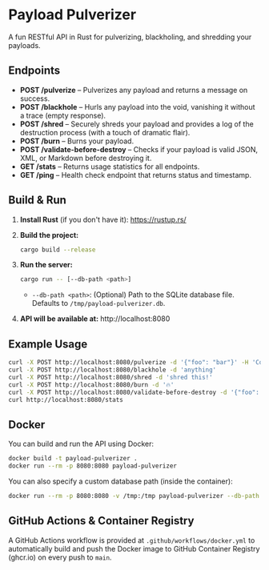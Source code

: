 # Payload Pulverizer

A fun RESTful API in Rust for pulverizing, blackholing, and shredding your payloads.

## Endpoints

- **POST /pulverize** – Pulverizes any payload and returns a message on success.
- **POST /blackhole** – Hurls any payload into the void, vanishing it without a trace (empty response).
- **POST /shred** – Securely shreds your payload and provides a log of the destruction process (with a touch of dramatic flair).
- **POST /burn** – Burns your payload.
- **POST /validate-before-destroy** – Checks if your payload is valid JSON, XML, or Markdown before destroying it.
- **GET /stats** – Returns usage statistics for all endpoints.
- **GET /ping** – Health check endpoint that returns status and timestamp.

## Build & Run

1. **Install Rust** (if you don't have it):
   https://rustup.rs/

2. **Build the project:**
   ```sh
   cargo build --release
   ```

3. **Run the server:**
   ```sh
   cargo run -- [--db-path <path>]
   ```
   - `--db-path <path>`: (Optional) Path to the SQLite database file. Defaults to `/tmp/payload-pulverizer.db`.

4. **API will be available at:**
   http://localhost:8080

## Example Usage

```sh
curl -X POST http://localhost:8080/pulverize -d '{"foo": "bar"}' -H 'Content-Type: application/json'
curl -X POST http://localhost:8080/blackhole -d 'anything'
curl -X POST http://localhost:8080/shred -d 'shred this!'
curl -X POST http://localhost:8080/burn -d '🔥'
curl -X POST http://localhost:8080/validate-before-destroy -d '{"foo": "bar"}'
curl http://localhost:8080/stats
```

## Docker

You can build and run the API using Docker:

```sh
docker build -t payload-pulverizer .
docker run --rm -p 8080:8080 payload-pulverizer
```

You can also specify a custom database path (inside the container):

```sh
docker run --rm -p 8080:8080 -v /tmp:/tmp payload-pulverizer --db-path /tmp/payload-pulverizer.db
```

## GitHub Actions & Container Registry

A GitHub Actions workflow is provided at `.github/workflows/docker.yml` to automatically build and push the Docker image to GitHub Container Registry (ghcr.io) on every push to `main`. 